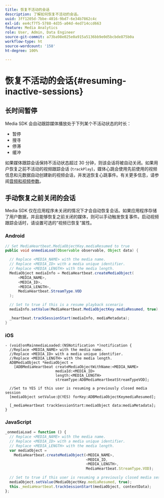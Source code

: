 ```yaml
---
title: 恢复不活动的会话
description: 了解如何恢复不活动的会话。
uuid: 3ff1205d-7bbe-4016-9bd7-6e34b7862c4c
exl-id: ee4cf7f5-5788-4d35-a04d-4ed714ccd663
feature: Media Analytics
role: User, Admin, Data Engineer
source-git-commit: a73ba98e025e0a915a5136bb9e0d5bcbde875b0a
workflow-type: ht
source-wordcount: '158'
ht-degree: 100%

---
```


# 恢复不活动的会话{#resuming-inactive-sessions}

## 长时间暂停

Media SDK 会自动跟踪媒体播放处于下列某个不活动状态的时长：

* 暂停
* 搜寻
* 停滞
* 缓冲

如果媒体跟踪会话保持不活动状态超过 30 分钟，则该会话将被自动关闭。如果用户恢复之前不活动的视频跟踪会话 (`trackPlay`)，媒体心跳会使用先前使用的视频信息和元数据自动创建新的视频会话，并发送恢复心跳事件。有关更多信息，请参阅[音频和视频参数](/help/implementation/variables/audio-video-parameters.md)。


## 手动恢复之前关闭的会话

Media SDK 仅在应用程序未关闭的情况下才会自动恢复会话。如果应用程序存储了用户数据，并且能够恢复之前关闭的媒体，则可以手动触发恢复事件。启动视频跟踪会话时，请设置可选的“视频已恢复”属性。

### Android

```java
// Set MediaHeartbeat.MediaObjectKey.mediaResumed to true
public void onmediaLoad(Observable observable, Object data) {

  // Replace <MEDIA_NAME> with the media name.
  // Replace <MEDIA_ID> with a media unique identifier.
  // Replace <MEDIA_LENGTH> with the media length.  
  MediaObject mediaInfo = MediaHeartbeat.createMediaObject(  
      <MEDIA_NAME>,  
      <MEDIA_ID>,  
      <MEDIA_LENGTH>,  
      MediaHeartbeat.StreamType.VOD
  );

  // Set to true if this is a resume playback scenario
  mediaInfo.setValue(MediaHeartbeat.MediaObjectKey.mediaResumed, true);

  _heartbeat.trackSessionStart(mediaInfo, mediaMetadata);
}
```

### iOS

```
- (void)onMainmediaLoaded:(NSNotification *)notification {
  //Replace <MEDIA_NAME> with the media name.
  //Replace <MEDIA_ID> with a media unique identifier.
  //Replace <MEDIA_LENGTH> with the media length.     
  ADBMediaObject *mediaObject =  
    [ADBMediaHeartbeat createMediaObjectWithName:<MEDIA_NAME>
                       mediaId:<MEDIA_ID>
                       length:<MEDIA_LENGTH>
                       streamType:ADBMediaHeartbeatStreamTypeVOD];

  //Set to YES if this user is resuming a previously closed media session
  [mediaObject setValue:@(YES) forKey:ADBMediaObjectKeymediaResumed];

  [_mediaHeartbeat trackSessionStart:mediaObject data:mediaMetadata];
}
```

### JavaScript

```js
_onmediaLoad = function () {
  // Replace <MEDIA_NAME> with the media name.
  // Replace <MEDIA_ID> with a media unique identifier.
  // Replace <MEDIA_LENGTH> with the media length.  
  var mediaObject =  
    MediaHeartbeat.createMediaObject(<MEDIA_NAME>,  
                                     <MEDIA_ID,  
                                     <MEDIA_LENGTH>,  
                                     MediaHeartbeat.StreamType.VOD);

  // Set to true if this user is resuming a previously closed media session
  mediaObject.setValue(MediaObjectKey.mediaResumed, true);
  this._mediaHeartbeat.trackSessionStart(mediaObject, contextData);
};
```
